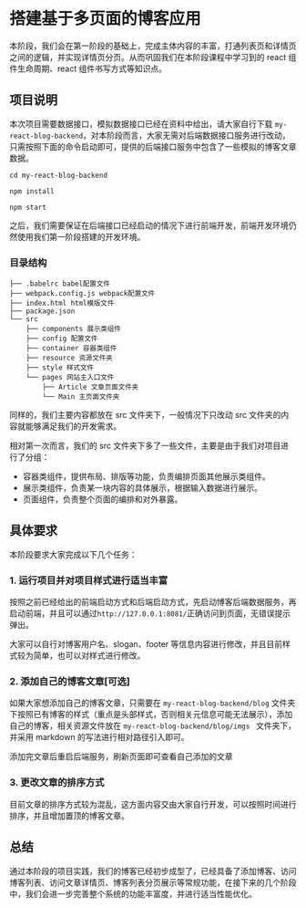 # 搭建基于多页面的博客应用

本阶段，我们会在第一阶段的基础上，完成主体内容的丰富，打通列表页和详情页之间的逻辑，并实现详情页分页。从而巩固我们在本阶段课程中学习到的 react 组件生命周期、react 组件书写方式等知识点。

## 项目说明

本次项目需要数据接口，模拟数据接口已经在资料中给出，请大家自行下载 `my-react-blog-backend`，对本阶段而言，大家无需对后端数据接口服务进行改动，只需按照下面的命令启动即可，提供的后端接口服务中包含了一些模拟的博客文章数据。

```
cd my-react-blog-backend

npm install

npm start
```

之后，我们需要保证在后端接口已经启动的情况下进行前端开发，前端开发环境仍然使用我们第一阶段搭建的开发环境。

### 目录结构

```
├── .babelrc babel配置文件
├── webpack.config.js webpack配置文件
├── index.html html模版文件
├── package.json  
└── src
	├── components 展示类组件
	├── config 配置文件
	├── container 容器类组件
	├── resource 资源文件夹
	├── style 样式文件
	└── pages 网站主入口文件
	    ├── Article 文章页面文件夹
	    └── Main 主页面文件夹
```

同样的，我们主要内容都放在 src 文件夹下，一般情况下只改动 src 文件夹的内容就能够满足我们的开发需求。

相对第一次而言，我们的 src 文件夹下多了一些文件，主要是由于我们对项目进行了分组：

* 容器类组件，提供布局、排版等功能，负责编排页面其他展示类组件。
* 展示类组件，负责某一块内容的具体展示，根据输入数据进行展示。
* 页面组件，负责整个页面的编排和对外暴露。


## 具体要求

本阶段要求大家完成以下几个任务：

### 1. 运行项目并对项目样式进行适当丰富

按照之前已经给出的前端启动方式和后端启动方式，先启动博客后端数据服务，再启动前端，并且可以通过`http://127.0.0.1:8081/`正确访问到页面，无错误提示弹出。

大家可以自行对博客用户名、slogan、footer 等信息内容进行修改，并且目前样式较为简单，也可以对样式进行修改。

### 2. 添加自己的博客文章[可选]

如果大家想添加自己的博客文章，只需要在 `my-react-blog-backend/blog` 文件夹下按照已有博客的样式（重点是头部样式，否则相关元信息可能无法展示），添加自己的博客，相关资源文件放在 `my-react-blog-backend/blog/imgs ` 文件夹下，并采用 markdown 的写法进行相对路径引入即可。

添加完文章后重启后端服务，刷新页面即可查看自己添加的文章

### 3. 更改文章的排序方式

目前文章的排序方式较为混乱，这方面内容交由大家自行开发，可以按照时间进行排序，并且增加置顶的博客文章。


## 总结

通过本阶段的项目实践，我们的博客已经初步成型了，已经具备了添加博客、访问博客列表、访问文章详情页、博客列表分页展示等常规功能，在接下来的几个阶段中，我们会进一步完善整个系统的功能丰富度，并进行适当性能优化。